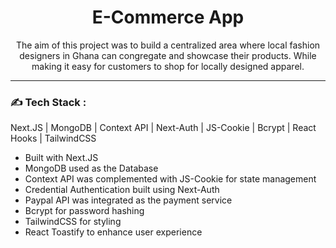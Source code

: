<div align="center">
<h1>
E-Commerce App
</h1>

<p>
The aim of this project was to build a centralized area where local fashion designers in Ghana can congregate and showcase their products. While making it easy for customers to shop for locally designed apparel.
</p>
</div>

---

### :writing_hand: Tech Stack :
Next.JS | MongoDB | Context API | Next-Auth | JS-Cookie | Bcrypt | React Hooks | TailwindCSS

- Built with Next.JS
- MongoDB used as the Database
- Context API was complemented with JS-Cookie for state management
- Credential Authentication built using Next-Auth
- Paypal API was integrated as the payment service
- Bcrypt for password hashing
- TailwindCSS for styling
- React Toastify to enhance user experience
